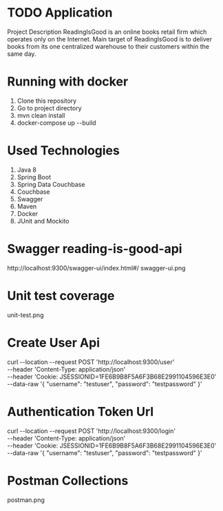 # TODO Application
Project Description
ReadingIsGood is an online books retail firm which operates only on the Internet. Main target of ReadingIsGood is to deliver books from its one centralized warehouse to their customers within the same day.

# Running with docker
1. Clone this repository
2. Go to project directory
3. mvn clean install
4. docker-compose up --build
 
# Used Technologies
1. Java 8
1. Spring Boot
2. Spring Data Couchbase
3. Couchbase
4. Swagger
5. Maven
6. Docker
7. JUnit and Mockito

# Swagger reading-is-good-api
http://localhost:9300/swagger-ui/index.html#/
swagger-ui.png

# Unit test coverage
unit-test.png

# Create User Api
curl --location --request POST 'http://localhost:9300/user' \
--header 'Content-Type: application/json' \
--header 'Cookie: JSESSIONID=1FE6B9B8F5A6F3B68E2991104596E3E0' \
--data-raw '{
    "username": "testuser",
    "password": "testpassword"
}'

# Authentication Token Url
curl --location --request POST 'http://localhost:9300/login' \
--header 'Content-Type: application/json' \
--header 'Cookie: JSESSIONID=1FE6B9B8F5A6F3B68E2991104596E3E0' \
--data-raw '{
    "username": "testuser",
    "password": "testpassword"
}'

# Postman Collections
postman.png
